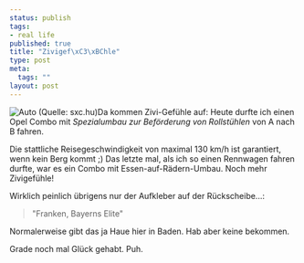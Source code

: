 ```yaml
--- 
status: publish
tags: 
- real life
published: true
title: "Zivigef\xC3\xBChle"
type: post
meta: 
  tags: ""
layout: post
---
```

<img src='http://fredericiana.de/uploads/050406car.jpg' alt='Auto (Quelle: sxc.hu)' class="alignleft" />Da kommen Zivi-Gefühle auf: Heute durfte ich einen Opel Combo mit <em>Spezialumbau zur Beförderung von Rollstühlen</em> von A nach B fahren.

Die stattliche Reisegeschwindigkeit von maximal 130 km/h ist garantiert, wenn kein Berg kommt ;) Das letzte mal, als ich so einen Rennwagen fahren durfte, war es ein Combo mit Essen-auf-Rädern-Umbau. Noch mehr Zivigefühle!

Wirklich peinlich übrigens nur der Aufkleber auf der Rückscheibe...: <blockquote>"Franken, Bayerns Elite"</blockquote> Normalerweise gibt das ja Haue hier in Baden. Hab aber keine bekommen.

Grade noch mal Glück gehabt. Puh.
